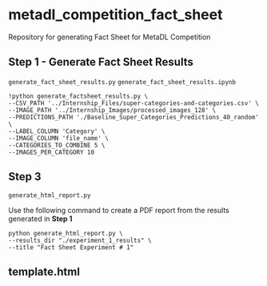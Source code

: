 # metadl_competition_fact_sheet
Repository for generating Fact Sheet for MetaDL Competition

## Step 1 - Generate Fact Sheet Results

`generate_fact_sheet_results.py` `generate_fact_sheet_results.ipynb`

```
!python generate_factsheet_results.py \
--CSV_PATH '../Internship_Files/super-categories-and-categories.csv' \
--IMAGE_PATH '../Internship_Images/processed_images_128' \
--PREDICTIONS_PATH './Baseline_Super_Categories_Predictions_40_random' \
--LABEL_COLUMN 'Category' \
--IMAGE_COLUMN 'file_name' \
--CATEGORIES_TO_COMBINE 5 \
--IMAGES_PER_CATEGORY 10
```


## Step 3
`generate_html_report.py`

Use the following command to create a PDF report from the results generated in **Step 1**

```
python generate_html_report.py \
--results_dir "./experiment_1_results" \
--title "Fact Sheet Experiment # 1"
```

## template.html
